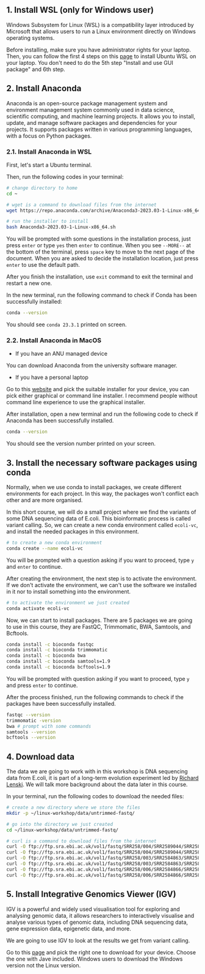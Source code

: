 ## 1. Install WSL (only for Windows user)

Windows Subsystem for Linux (WSL) is a compatibility layer introduced by Microsoft that allows users to run a Linux environment directly on Windows operating systems. 

Before installing, make sure you have administrator rights for your laptop. Then, you can follow the first 4 steps on this [page](https://ubuntu.com/tutorials/install-ubuntu-on-wsl2-on-windows-11-with-gui-support#1-overview) to install Ubuntu WSL on your laptop. You don't need to do the 5th step "Install and use GUI package" and 6th step. 

## 2. Install Anaconda

Anaconda is an open-source package management system and environment management system commonly used in data science, scientific computing, and machine learning projects. It allows you to install, update, and manage software packages and dependencies for your projects. It supports packages written in various programming languages, with a focus on Python packages. 

### 2.1. Install Anaconda in WSL 

First, let's start a Ubuntu terminal. 

Then, run the following codes in your terminal:

```sh
# change directory to home 
cd ~

# wget is a command to download files from the internet
wget https://repo.anaconda.com/archive/Anaconda3-2023.03-1-Linux-x86_64.sh 

# run the installer to install 
bash Anaconda3-2023.03-1-Linux-x86_64.sh 
```

You will be prompted with some questions in the installation process, just press `enter` or type `yes` then `enter` to continue. When you see `--MORE--` at the bottom of the terminal, press `space` key to move to the next page of the document. When you are asked to decide the installation location, just press `enter` to use the default path. 

After you finish the installation, use `exit` command to exit the terminal and restart a new one.

In the new terminal, run the following command to check if Conda has been successfully installed:

```sh
conda --version
```

You should see `conda 23.3.1` printed on screen. 

### 2.2. Install Anaconda in MacOS

* If you have an ANU managed device

You can download Anaconda from the university software manager. 

* If you have a personal laptop

Go to this [website](https://www.anaconda.com/download#downloads) and pick the suitable installer for your device, you can pick either graphical or command line installer. I recommend people without command line experience to use the graphical installer. 

After installation, open a new terminal and run the following code to check if Anaconda has been successfully installed. 

```sh
conda --version 
```

You should see the version number printed on your screen. 

## 3. Install the necessary software packages using conda

Normally, when we use conda to install packages, we create different environments for each project. In this way, the packages won't conflict each other and are more organised. 

In this short course, we will do a small project where we find the variants of some DNA sequencing data of E.coli. This bioinformatic process is called variant calling. So, we can create a new conda environment called `ecoli-vc`, and install the needed packages in this environment. 

```sh
# to create a new conda environment
conda create --name ecoli-vc
```

You will be prompted with a question asking if you want to proceed, type `y` and `enter` to continue. 

After creating the environment, the next step is to activate the environment. If we don't activate the environment, we can't use the software we installed in it nor to install something into the environment. 

```sh
# to activate the environment we just created
conda activate ecoli-vc
```

Now, we can start to install packages. There are 5 packages we are going to use in this course, they are FastQC, Trimmomatic, BWA, Samtools, and Bcftools. 

```sh
conda install -c bioconda fastqc
conda install -c bioconda trimmomatic
conda install -c bioconda bwa
conda install -c bioconda samtools=1.9
conda install -c bioconda bcftools=1.9
```

You will be prompted with question asking if you want to proceed, type `y` and press `enter` to continue. 

After the process finished, run the following commands to check if the packages have been successfully installed. 

```sh
fastqc --version
trimmomatic -version
bwa # prompt with some commands 
samtools --version
bcftools --version
```

## 4. Download data

The data we are going to work with in this workshop is DNA sequencing data from E.coli, it is part of a long-term evolution experiment led by [Richard Lenski](https://en.wikipedia.org/wiki/E._coli_long-term_evolution_experiment). We will talk more background about the data later in this course. 

In your terminal, run the following codes to download the needed files:

```sh
# create a new directory where we store the files 
mkdir -p ~/linux-workshop/data/untrimmed-fastq/

# go into the directory we just created 
cd ~/linux-workshop/data/untrimmed-fastq/ 

# curl is a command to download files from the internet 
curl -O ftp://ftp.sra.ebi.ac.uk/vol1/fastq/SRR258/004/SRR2589044/SRR2589044_1.fastq.gz
curl -O ftp://ftp.sra.ebi.ac.uk/vol1/fastq/SRR258/004/SRR2589044/SRR2589044_2.fastq.gz
curl -O ftp://ftp.sra.ebi.ac.uk/vol1/fastq/SRR258/003/SRR2584863/SRR2584863_1.fastq.gz
curl -O ftp://ftp.sra.ebi.ac.uk/vol1/fastq/SRR258/003/SRR2584863/SRR2584863_2.fastq.gz
curl -O ftp://ftp.sra.ebi.ac.uk/vol1/fastq/SRR258/006/SRR2584866/SRR2584866_1.fastq.gz
curl -O ftp://ftp.sra.ebi.ac.uk/vol1/fastq/SRR258/006/SRR2584866/SRR2584866_2.fastq.gz
```

## 5. Install Integrative Genomics Viewer (IGV)

IGV is a powerful and widely used visualisation tool for exploring and analysing genomic data, it allows researchers to interactively visualise and analyse various types of genomic data, including DNA sequencing data, gene expression data, epigenetic data, and more. 

We are going to use IGV to look at the results we get from variant calling. 

Go to this [page](https://software.broadinstitute.org/software/igv/download) and pick the right one to download for your device. Choose the one with Jave included. Windows users to download the Windows version not the Linux version. 